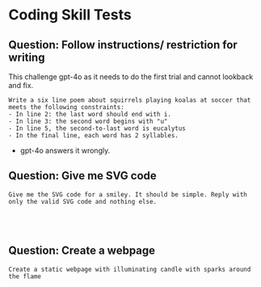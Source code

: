 # Coding Skill Tests
## Question: Follow instructions/ restriction for writing
This challenge gpt-4o as it needs to do the first trial and cannot lookback and fix.
```
Write a six line poem about squirrels playing koalas at soccer that meets the following constraints:
- In line 2: the last word should end with i.
- In line 3: the second word begins with "u"
- In line 5, the second-to-last word is eucalytus
- In the final line, each word has 2 syllables.
```
* gpt-4o answers it wrongly.

## Question: Give me SVG code 
```
Give me the SVG code for a smiley. It should be simple. Reply with only the valid SVG code and nothing else.
```
<br/>
<br/>

## Question: Create a webpage

```
Create a static webpage with illuminating candle with sparks around the flame
```
<br/>
<br/>
